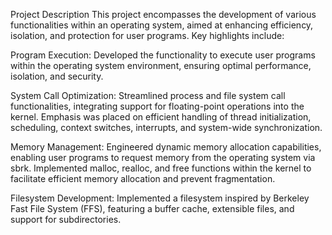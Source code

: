 Project Description
This project encompasses the development of various functionalities within an operating system, aimed at enhancing efficiency, isolation, and protection for user programs. Key highlights include:

Program Execution: Developed the functionality to execute user programs within the operating system environment, ensuring optimal performance, isolation, and security.

System Call Optimization: Streamlined process and file system call functionalities, integrating support for floating-point operations into the kernel. Emphasis was placed on efficient handling of thread initialization, scheduling, context switches, interrupts, and system-wide synchronization.

Memory Management: Engineered dynamic memory allocation capabilities, enabling user programs to request memory from the operating system via sbrk. Implemented malloc, realloc, and free functions within the kernel to facilitate efficient memory allocation and prevent fragmentation.

Filesystem Development: Implemented a filesystem inspired by Berkeley Fast File System (FFS), featuring a buffer cache, extensible files, and support for subdirectories.
